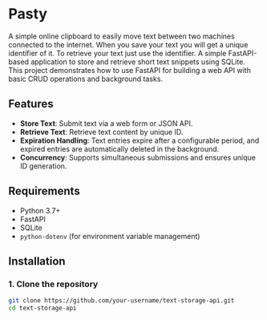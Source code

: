 # Pasty

A simple online clipboard to easily move text between two machines connected to the internet.
When you save your text you will get a unique identifier of it.
To retrieve your text just use the identifier.
A simple FastAPI-based application to store and retrieve short text snippets using SQLite. This project demonstrates how to use FastAPI for building a web API with basic CRUD operations and background tasks.

## Features
- **Store Text**: Submit text via a web form or JSON API.
- **Retrieve Text**: Retrieve text content by unique ID.
- **Expiration Handling**: Text entries expire after a configurable period, and expired entries are automatically deleted in the background.
- **Concurrency**: Supports simultaneous submissions and ensures unique ID generation.

## Requirements
- Python 3.7+
- FastAPI
- SQLite
- `python-dotenv` (for environment variable management)

## Installation

### 1. Clone the repository

```bash
git clone https://github.com/your-username/text-storage-api.git
cd text-storage-api
